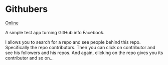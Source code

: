 # Githubers

[Online](http://githubers.nabi.pl/)

A simple test app turning GitHub info Facebook.

I allows you to search for a repo and see people behind this repo. Specifically the repo contributors. Then you can click on contributor and see his followers and his repos. And again, clicking on the repo gives you its contributor and so on...
